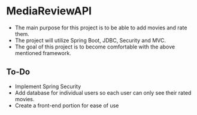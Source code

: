 # MediaReviewAPI
- The main purpose for this project is to be able to add movies and rate them.
- The project will utilize Spring Boot, JDBC, Security and MVC.
- The goal of this project is to become comfortable with the above mentioned framework.

## To-Do
- Implement Spring Security
- Add database for individual users so each user can only see their rated movies.
- Create a front-end portion for ease of use
